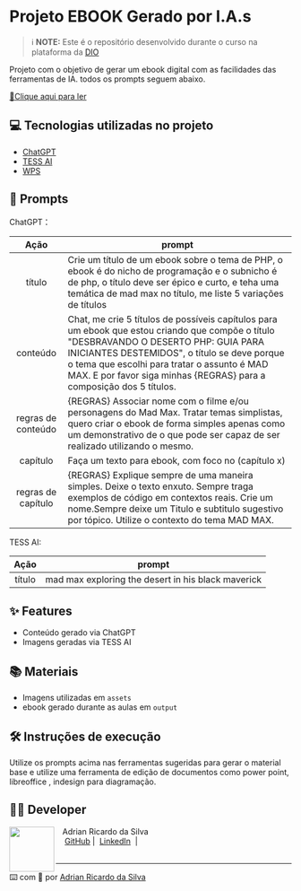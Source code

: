 # Projeto EBOOK Gerado por I.A.s


 > ℹ️ **NOTE:** Este é o repositório desenvolvido durante o curso na plataforma da [DIO](https://dio.me)

Projeto com o objetivo de gerar um ebook digital com as facilidades das ferramentas de IA. todos os prompts
seguem abaixo.

<a href="https://github.com/silvaadrian/prompts-recipe-to-create-a-ebook/blob/main/output/Ebook%20-%20mad%20max%20explorando%20o%20php.pdf" title="View PDF now"> 📕Clique aqui para ler</a>

## 💻 Tecnologias utilizadas no projeto

- [ChatGPT](https://chat.openai.com/) 
- [TESS AI](https://tess.pareto.io/dashboard/user/ai/generator/poster-de-filme-disney-pixar-por-at-maria-martasf-etWmK9?guidance_scale=6&image_number_of_images=1&image_size=1024x576&negative_prompt=amputee%2C+autograph%2C+bad+anatomy%2C+bad+illustration%2C+bad+proportions%2C+beyond+the+borders%2C+blank+background%2C+blurry%2C+body+out+of+frame%2C+boring+background%2C+branding%2C+cropped%2C+cut+off%2C+deformed%2C+disfigured%2C+dismembered%2C+disproportioned%2C+distorted%2C+draft%2C+duplicate%2C+duplicated+features%2C+extra+arms%2C+extra+fingers%2C+extra+hands%2C+extra+legs%2C+extra+limbs%2C+fault%2C+flaw%2C+fused+fingers%2C+grains&num_inference_steps=50&prompt_strength=0.9&refine=no_refiner&scheduler=K_EULER&descreva-em-detalhes-a-foto-da-pessoa=mad+max+exploring+the+desert+in+his+black+maverick&image_style=pixel&nome-do-filme-no-poster=Mad+Max&image_lighting=cinematic)
- [WPS](https://www.wps.com/pt-BR/)

## 🧠 Prompts


ChatGPT：

|   Ação   | prompt                                                                                                                                                                                                                                                                         |
| :------: | ------------------------------------------------------------------------------------------------------------------------------------------------------------------------------------------------------------------------------------------------------------------------------ |
|  título  | Crie um título de um ebook sobre o tema de PHP, o ebook é do nicho de programação e o subnicho é de php, o título deve ser épico e curto, e teha uma temática de mad max no título, me liste 5 variações de títulos                                                      |
| conteúdo | Chat, me crie 5 títulos de possíveis capítulos para um ebook que estou criando que compõe o título "DESBRAVANDO O DESERTO PHP: GUIA PARA INICIANTES DESTEMIDOS", o título se deve porque o tema que escolhi para tratar o assunto é MAD MAX. E por favor siga minhas {REGRAS} para a composição dos 5 títulos.
| regras de conteúdo | {REGRAS} Associar nome com o filme e/ou personagens do Mad Max. Tratar temas simplistas, quero criar o ebook de forma simples apenas como um demonstrativo de o que pode ser capaz de ser realizado utilizando o mesmo. |
| capítulo | Faça um texto para ebook, com foco no (capítulo x)
| regras de capítulo | {REGRAS} Explique sempre de uma maneira simples. Deixe o texto enxuto. Sempre traga exemplos de código em contextos reais. Crie um nome.Sempre deixe um Titulo e subtitulo sugestivo por tópico. Utilize o contexto do tema MAD MAX.



TESS AI:

|  Ação  | prompt                                                                                 |
| :----: | -------------------------------------------------------------------------------------- |
| título | mad max exploring the desert in his black maverick |

## ✨ Features

- Conteúdo gerado via ChatGPT
- Imagens geradas via TESS AI

## 📚 Materiais

- Imagens utilizadas em `assets`
- ebook gerado durante as aulas em `output`

## 🛠️ Instruções de execução

Utilize os prompts acima nas ferramentas sugeridas para gerar o material base e utilize uma ferramenta de edição de documentos como power point, libreoffice , indesign para diagramação.

## 👨‍💻 Developer

<p>
    <img 
      align=left 
      margin=10 
      width=80 
      src="https://avatars.githubusercontent.com/u/164921227?s=400&u=1b2ae8883aca0160abb5373de55e918a1f566aec&v=4"
    />
    <p>&nbsp&nbsp&nbspAdrian Ricardo da Silva<br>
    &nbsp&nbsp&nbsp
    <a href="https://github.com/silvaadrian">
    GitHub</a>&nbsp;|&nbsp;
    <a href="https://www.linkedin.com/in/adrian-ricardo-da-silva-74a59019b/">LinkedIn</a>
&nbsp;|&nbsp;
<br/><br/>
<p>

---

⌨️ com 💜 por [Adrian Ricardo da Silva](https://github.com/silvaadrian)